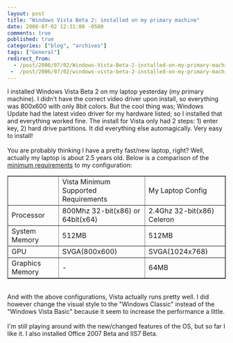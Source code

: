 ```yaml
---
layout: post
title: "Windows Vista Beta 2: installed on my primary machine"
date: 2006-07-02 12:31:00 -0500
comments: true
published: true
categories: ["blog", "archives"]
tags: ["General"]
redirect_from: 
  - /post/2006/07/02/Windows-Vista-Beta-2-installed-on-my-primary-machine
 -  /post/2006/07/02/windows-vista-beta-2-installed-on-my-primary-machine
---
```

<!-- more -->
<p>I installed Windows Vista Beta 2 on my laptop yesterday (my primary machine). I didn't have the correct video driver upon install, so everything was 800x600 with only 8bit colors. But the cool thing was; Windows Update had the latest video driver for my hardware listed; so I installed that and everything worked fine. The install for Vista only had 2 steps: 1) enter key, 2) hard drive partitions. It did everything else automagically. Very easy to install!<br /><br />You are probably thinking I have a pretty fast/new laptop, right? Well, actually my laptop is about 2.5 years old. Below is a comparison of the <a href="http://www.microsoft.com/windowsvista/getready/systemrequirements.mspx">minimum requirements</a> to my configuration:</p>
<table border="1">
<tbody>
<tr>
<td><br /></td>
<td>Vista Minimum<br />Supported Requirements</td>
<td>My Laptop Config</td>
</tr>
<tr>
<td>Processor</td>
<td>800Mhz 32-bit(x86) or 64bit(x64)</td>
<td>2.4Ghz 32-bit(x86) Celeron</td>
</tr>
<tr>
<td>System Memory</td>
<td>512MB</td>
<td>512MB</td>
</tr>
<tr>
<td>GPU</td>
<td>SVGA(800x600)</td>
<td>SVGA(1024x768)</td>
</tr>
<tr>
<td>Graphics Memory</td>
<td>-</td>
<td>64MB</td>
</tr>
</tbody>
</table>
<p><br />And with the above configurations, Vista actually runs pretty well. I did however change the visual style to the "Windows Classic" instead of the "Windows Vista Basic" because it seem to increase the performance a little.<br /><br />I'm still playing around with the new/changed features of the OS, but so far I like it. I also installed Office 2007 Beta and IIS7 Beta.</p>
